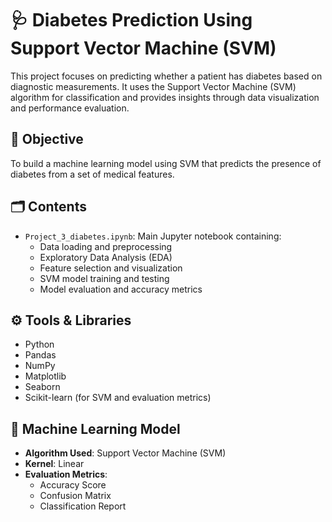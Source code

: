 #  🩺 Diabetes Prediction Using Support Vector Machine (SVM)

This project focuses on predicting whether a patient has diabetes based on diagnostic measurements. It uses the Support Vector Machine (SVM) algorithm for classification and provides insights through data visualization and performance evaluation.

## 📌 Objective

To build a machine learning model using SVM that predicts the presence of diabetes from a set of medical features.

## 🗂️ Contents

- `Project_3_diabetes.ipynb`: Main Jupyter notebook containing:
  - Data loading and preprocessing
  - Exploratory Data Analysis (EDA)
  - Feature selection and visualization
  - SVM model training and testing
  - Model evaluation and accuracy metrics


## ⚙️ Tools & Libraries

- Python
- Pandas
- NumPy
- Matplotlib
- Seaborn
- Scikit-learn (for SVM and evaluation metrics)

## 🧠 Machine Learning Model

- **Algorithm Used**: Support Vector Machine (SVM)
- **Kernel**: Linear
- **Evaluation Metrics**:
  - Accuracy Score
  - Confusion Matrix
  - Classification Report 
